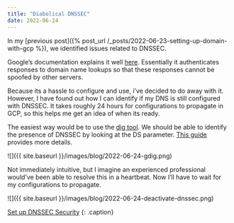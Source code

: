 ```yaml
---
title: "Diabolical DNSSEC"
date: 2022-06-24
---
```


In my [previous post]({% post_url /_posts/2022-06-23-setting-up-domain-with-gcp %}), we identified issues related to DNSSEC.

Google’s documentation explains it well [here](https://cloud.google.com/dns/docs/dnssec). Essentially it authenticates responses to domain name lookups so that these responses cannot be spoofed by other servers.

Because its a hassle to configure and use, i’ve decided to do away with it. However, I have found out how I can identify if my DNS is still configured with DNSSEC. It takes roughly 24 hours for configurations to propagate in GCP, so this helps me get an idea of when its ready.

The easiest way would be to use the [dig tool](https://toolbox.googleapps.com/apps/dig/#DS/). We should be able to identify the presence of DNSSEC by looking at the DS parameter. [This guide](https://servebolt.com/help/article/how-to-migrate-name-servers-for-dns-zones-with-dnssec-active/) provides more details.

![]({{ site.baseurl }}/images/blog/2022-06-24-gdig.png)

Not immediately intuitive, but I imagine an experienced professional would’ve been able to resolve this in a heartbeat. Now I’ll have to wait for my configurations to propagate.

![]({{ site.baseurl }}/images/blog/2022-06-24-deactivate-dnssec.png)

[Set up DNSSEC Security](https://support.google.com/domains/answer/6387342?hl=en#zippy=%2Cif-you-use-google-domains-name-servers)
{: .caption}
